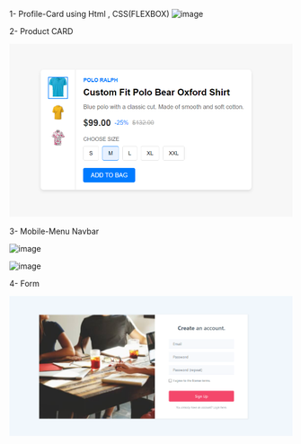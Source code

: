 1- Profile-Card 
using Html , CSS(FLEXBOX)
![image](https://github.com/Syed-Muhammad-Ali-Raza/frontend-100/assets/46846502/d13a5b93-16fe-46d7-b40d-946605172f8f)



2- Product CARD

![alt text](image.png)

3- Mobile-Menu Navbar 

![image](https://github.com/Syed-Muhammad-Ali-Raza/frontend-100/assets/46846502/59142d22-cef3-445d-8628-a345b201e9e3)

![image](https://github.com/Syed-Muhammad-Ali-Raza/frontend-100/assets/46846502/121fc3a3-c301-4d4c-8045-dac73cc1d1cc)

4- Form 

![alt text](./4/form.PNG)